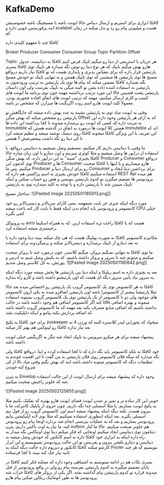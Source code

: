 # KafkaDemo



کافکا ابزاری برای استریم و ارسال دیتاس حالا ایونت باشه یا مسیجینگ باشه
خصوصیتش اینه پرفورمنس خوبی داره و scalabel هست
و میلیونی پیام رو رد و بدل میکنه در زمان کم




کافکا چند تا مفهوم کلیدی داره

Broker
Producer
Consumer
Consumer Group
Topic 
Partition
Offset

Topic: هر جریان یا استریمی از دیتا رو میگیم تاپیک
فرض کنیم کافکا یه دیتابیسه، جدول هارو بهش میگیم تاپیک که هر نوع دیتا رو توش نگه میداره
هر تاپیک توی کافکا یسری پارتیشن قرار داره که برای مقیاس پذیری و پایداری هست که تو کافکا نیاز داریم
درواقع مسیج ها توی پارتیشن ها میشینن که توی تاپیک هستن و به تنهایی تاپیک تو خودش مسیج نگه نمیداره
کافکا تضمین میکنه که پیام ها توی یک پارتیشن به ترتیپ ورودشون به پارتیشن به استفاده کننده داده بشن
تو البته میگی به تاپیک بفرست ولی اون داستان پارتیشن پشت قضیس
حالا این مورد ترتیب برداشتنه مهمه چون توی برنامه ما ایونت های کسب و کاری ارسال میکنیم، مهمه که ترتیب ایونت های اتفاق افتاده چجوری بودن.
معمولا کلید ایونت هارو اسم روت اگریگیت ها میزارن که مشخص تر باشه.

وقتی یه ایونت میاد توی یه پارتیشن بشینه یه عدد بهش داده میشه که جایگاهش تو پارتیشن رو مشخص میکنه که بهش میگن Offset که به ازای هر پارتیشن وجود داره
این یه مزیت داره که کسی که ایونت رو برمیداره میدونه تا کجا برداشته
این داده ها Immuteble هستن
کلا ایونت ها درمورد یه اتفاق در گذشته هستن که immuteble اند که این تعریف با این ویژگی کافکا میخونه
کافکا روی دیسک نوشته میشه و تنظیم میشه کرد تا کی دیتا رو نگه داشت
پیشفرضش 1 هفتس

ما وقتی با دیتابیس داریم کار میکنیم، مستقیم وصل نمیشیم به دیتابیس درواقع، با استفاده از درایور ها وصل میشیم و مثلا کوئری میزنیم و اون دیتارو با اون زبان میاره
حالا کافکا یچیزی "شبیه" به این درایور داره، که بهش میگن Producer و Consumer
درواقع توی کدمون این Producer ها و Consumer هارو میسازیم و با اینها با کافکا صحبت میکنیم.
پس ما Producer رو برای ارسال دیتا و Consumer برای برداشتن دیتا ایجاد و استفاده میکنیم
کافکا خودش یچیزی به اسم پراکسی هم داره که REST Api هم میده
پرودیوسر ها تصمیم میگیرن تو کدوم پارتیشن بنویسن و هش رو حساب میکنن و اینکه تاپیک میبینن چند تا پارتیشن داره و با توجه به کلید میندازه توی یه پارتیشن

ساختار مسیج:
![[Pasted image 20250501185913.png]]


مورد دیگه اینکه چیزی جز بایت نمیفهمه، یعنی کارای سریالایز و دیسریالایز رو خود کانسیومر و پرودیوسر باید انجام بدن
اینکه فقط با بایت کار کنه باعث میشه CPU خیلی کمی بگیره

یه پروتوکل avro هست که با کافکا راحت تره استفاده ازین. که به همراه اسکیما رجیستری میشه استفاده کرد.

مکانیزم کانسیومر کافکا به صورت پولینگ هست که هی چک میکنه ببینه دیتا وجود داره یا نه
بعد دیتارو از تاپیک برمیداره و دیسریالایز میکنه و برمیگردونه برای استفاده

ما توی کافکا به تنهایی نمیگیم بروکر، میگیم کلاستر، چون درمورد چند تا بروکر صحبت میکنیم و میتونم چند تا سرور و بروکر داشته باشیم، که به یکیش وصل شیم به ادرس و پورتش، به کل کلاستر وصل شدیم.
![[Pasted image 20250501190842.png]]

بعد یه یچیزی داره به اسم رپلیکا و اینکه دیتا بین پارتیشن ها پخش میشه
مورد دیگه اینکه یه سرور بیاد پایین سرور دیگه ای هست که اون پارتیشنو داشته باشه و کارو راه بندازه.

کافکا به هر کانسیومر توی یک کانسیومر گروپ یک پارتیشن رو اختصاص میده
بعد حالا مثلا پارتیشنا بیشتر از کانسیومرا باشه
اون پارتیشن اضافرو میده به یکی ازون کانسیومر های موجود
ولی دو تا کانسیومر از یک پارتیشن توی یک کانسیومر گروپ نمیتونه استفاده کنه
اگر کانسیومر اضافی هم وجود داشته باشه در حالت idle میمونه و بهتره اضافی نداشته باشیم که اضافی منابع مصرف نکنه
بعد مهمه که ما کانسیومر گروپ داشته باشه که اضافه پردازش نکنه پیامو و اینکه داپلیکیت نشه.

برای خود کافکا یه پکیج zookeeper میخواد که یجورایی لیدر کلاستره البته که ورژن 4 به بعد نیاز نداره
کافکا رو لینوکس هم بهتر کار میکنه

پیشنهاد میشه برای هر میکرو سرویس یه تاپیک ایجاد شه
مگر یه اگریگیتی خیلی ایونت داشته باشه

خود کافکا نه بلکه کانسیومر باید نگه داره که تا کجا استفاده کرده و اینا. درواقع کافکا ولی نگه میداره که میگه فلان کانسیومر روی فلان پارتیشن به من گفت تا این افست خوندم
یه تنظیمات دیگه که کانسیومر میتونه داشته باشه اینه که بهش بگیم وقتی میاد بالا از کی شروع کنه خوندن

یه پترن Envelop وجود داره که پیشنهاد میشه برای ارسال ایونت از این حالت استفاده شه که جلوتر راجبش صحبت میکنیم.

![[Pasted image 20250502125655.png]]

خوبی این کار ساده تر و تمیز تر شدن ایونت
فضای ایونت هارو بهتره که تفکیک بکنیم
مثلا یه پکیج ایونت بسازیم، یا مثلا اسمبلی جدا نگه داریم. چون جزوی از پابلیک کانترکت ما با بیرون هست.
نکته دیگه اینکه پیشنهاد میشه اسم اون کانسیومر گروپ رو از فول نیم اسمبلی بگیره.
بعد اینکه اینطوری استفاده نمیکنیم که مثلا توی لایه اپلیکیشن بیایم پرودیوسر بسازیم و بعد که یه عملیات بیزنسی انجام شد برداره اونجا پیام رو پرودیوس کنه، ما نیاز به اوت باکس داریم.
پترن outbox هم جلوتر صبحت میکنیم.
حالا ما کنار دیتامون توی دیتابیس ایجاد میکنیم اونجایی که فکر میکنم دیتا توی اوتباکس نگه میدار
یه راه داره اینکه یه ابزاری خود کافکا داره به اسم کانکتور که خودش وصل میشه به دیتابیس
و دیتارو بکشن بیرون و بفرستن تو این حالت پرودیوسر نمینویسیم و این ابزار کارشو میکنه
کافکا کانکتور و دبزیوم داره
حالت دیگه اینکه یه Pooler بنویسیم که هر چند ثانیه یبار چک کنه ببینه تا کجا فرستاده

یسری نکات هم در ادامه مینویسم
یه اشتباهی وجود داره که ممکنه فکر کنیم کافکا در پایان تصمیم میگیره به کدوم پارتیشن بفرسته پیام رو ولی در واقع پرودیوسر از قبل میدونه قراره تو کدوم پارتیشن پیام گذاشته بشه.
اگر یکی از بروکر های کافکا خراب شه پرودیوسر ها به طور اتوماتیک ریکاور میکنن پیام هارو.
